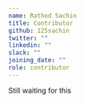 ```yaml
---
name: Rathod Sachin
title: Contributor
github: 125sachin
twitter: ""
linkedin: ""
slack: ""
joining_date: ""
role: contributor
---
```


Still waiting for this
